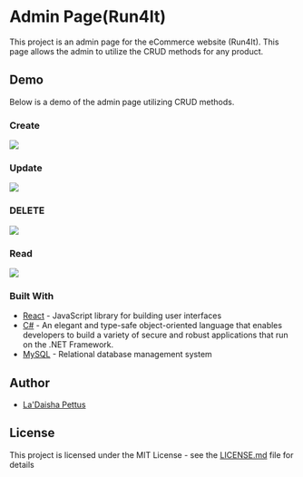 # Admin Page(Run4It)
This project is an admin page for the eCommerce website (Run4It). This page allows the admin to utilize the CRUD methods for any product.

## Demo
Below is a demo of the admin page utilizing CRUD methods.

### Create
![](public/images/createingproduct.png)

### Update
![](public/images/updatingProduct.png)

### DELETE
![](public/images/DeletingProduct.png)

### Read
![](public/images/FetchingALL.png)

### Built With

* [React](https://reactjs.org/docs/getting-started.html) - JavaScript library for building user interfaces
* [C#](https://docs.microsoft.com/en-us/dotnet/csharp/) - An elegant and type-safe object-oriented language that enables developers to build a variety of secure and robust applications that run on the .NET Framework.
* [MySQL](https://dev.mysql.com/doc/) - Relational database management system



## Author
* [La'Daisha Pettus](https://github.com/LaDaishaPettus)

## License

This project is licensed under the MIT License - see the [LICENSE.md](LICENSE.md) file for details
